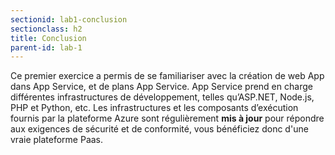 ```yaml
---
sectionid: lab1-conclusion
sectionclass: h2
title: Conclusion
parent-id: lab-1
---
```


Ce premier exercice a permis de se familiariser avec la création de web App dans App Service, et de plans App Service. App Service prend en charge différentes infrastructures de développement, telles qu’ASP.NET, Node.js, PHP et Python, etc. Les infrastructures et les composants d’exécution fournis par la plateforme Azure sont régulièrement **mis à jour** pour répondre aux exigences de sécurité et de conformité, vous bénéficiez donc d'une vraie plateforme Paas.

